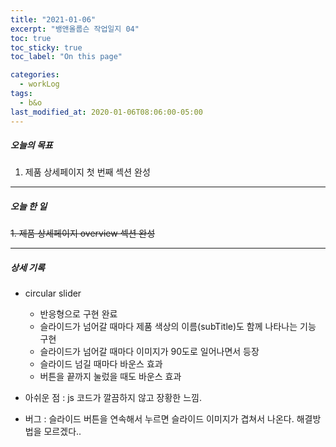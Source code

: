 ```yaml
---
title: "2021-01-06"
excerpt: "뱅앤올룹슨 작업일지 04"
toc: true
toc_sticky: true
toc_label: "On this page"

categories:
  - workLog
tags:
  - b&o
last_modified_at: 2020-01-06T08:06:00-05:00
---
```


##### 오늘의 목표

1. 제품 상세페이지 첫 번째 섹션 완성

---

##### 오늘 한 일

~~1. 제품 상세페이지 overview 섹션 완성~~

---

##### 상세 기록

- circular slider

  - 반응형으로 구현 완료
  - 슬라이드가 넘어갈 때마다 제품 색상의 이름(subTitle)도 함께 나타나는 기능 구현
  - 슬라이드가 넘어갈 때마다 이미지가 90도로 일어나면서 등장
  - 슬라이드 넘길 때마다 바운스 효과
  - 버튼을 끝까지 눌렀을 때도 바운스 효과

- 아쉬운 점 : js 코드가 깔끔하지 않고 장황한 느낌.
- 버그 : 슬라이드 버튼을 연속해서 누르면 슬라이드 이미지가 겹쳐서 나온다. 해결방법을 모르겠다..

<br />
